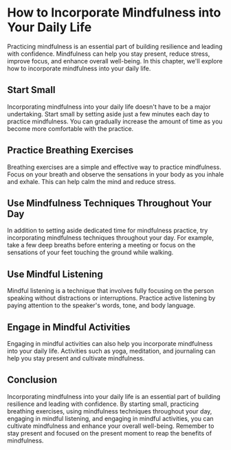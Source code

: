 How to Incorporate Mindfulness into Your Daily Life
======================================================================================

Practicing mindfulness is an essential part of building resilience and leading with confidence. Mindfulness can help you stay present, reduce stress, improve focus, and enhance overall well-being. In this chapter, we'll explore how to incorporate mindfulness into your daily life.

Start Small
-----------

Incorporating mindfulness into your daily life doesn't have to be a major undertaking. Start small by setting aside just a few minutes each day to practice mindfulness. You can gradually increase the amount of time as you become more comfortable with the practice.

Practice Breathing Exercises
----------------------------

Breathing exercises are a simple and effective way to practice mindfulness. Focus on your breath and observe the sensations in your body as you inhale and exhale. This can help calm the mind and reduce stress.

Use Mindfulness Techniques Throughout Your Day
----------------------------------------------

In addition to setting aside dedicated time for mindfulness practice, try incorporating mindfulness techniques throughout your day. For example, take a few deep breaths before entering a meeting or focus on the sensations of your feet touching the ground while walking.

Use Mindful Listening
---------------------

Mindful listening is a technique that involves fully focusing on the person speaking without distractions or interruptions. Practice active listening by paying attention to the speaker's words, tone, and body language.

Engage in Mindful Activities
----------------------------

Engaging in mindful activities can also help you incorporate mindfulness into your daily life. Activities such as yoga, meditation, and journaling can help you stay present and cultivate mindfulness.

Conclusion
----------

Incorporating mindfulness into your daily life is an essential part of building resilience and leading with confidence. By starting small, practicing breathing exercises, using mindfulness techniques throughout your day, engaging in mindful listening, and engaging in mindful activities, you can cultivate mindfulness and enhance your overall well-being. Remember to stay present and focused on the present moment to reap the benefits of mindfulness.
